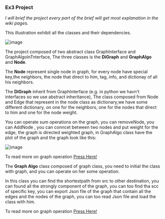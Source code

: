 ### Ex3 Project 

*I will brief the project every part of the brief will get most explanation in the wiki pages.*

This illustration exhibit all the classes and their dependencies.

![image](https://user-images.githubusercontent.com/61500507/103583081-c5ed3080-4ee7-11eb-91fb-62a8e75c2138.png)

The project composed of two abstract class GraphInterface and GraphAlgoInTnterface, The three classes is the **DiGraph** and **GraphAlgo** and **Node**.

The **Node** represent single node in graph, for every node have special key,the neighbors, the node that direct to him, tag, info, and dictionay of all his neighbors.

The **DiGraph** inherit from GraphInterface (e.g. in python we havn't interfaces so we use abstract inheritance), The class composed from Node and Edge that represent in the node class as dictionary,we have some different dictionary, on one for the neighbors, one for the nodes that direct to him and one for the node weight. 

You can operate sum operations on the graph, you can removeNode, you can AddNode , you can conncet between two nodes and put weight for the edge,
the graph is directed weighted graph, in GraphAlgo class have the plot of the graph and the graph look like this:

![image](https://user-images.githubusercontent.com/61500507/103581407-a43e7a00-4ee4-11eb-9c24-3646662b38e4.png)

To read more on graph operation [Press Here!](https://github.com/EN555/ex3/wiki/The-Graph)

The **Graph Algo** class composed of graph class, you need to initial the class with graph, and you can operate on her some operation.

In this class you can find the shortestpath from src to other destination, you can found all the strongly component of the graph, you can too find tha scc of specific key,
you can export Json file of the graph that contain all the edges and the nodes of the graph, you can too read Json file and load the class with him.

To read more on graph operation [Press Here!](https://github.com/EN555/ex3/wiki/The-Algo)
